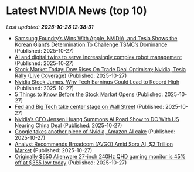 # Latest NVIDIA News (top 10)
_Last updated: **2025-10-28 12:38:31**_

- [Samsung Foundry’s Wins With Apple, NVIDIA, and Tesla Shows the Korean Giant’s Determination To Challenge TSMC’s Dominance](https://wccftech.com/samsung-foundrys-wins-with-apple-nvidia-and-tesla-underscore-its-determination-to-challenge-tsmc/) (Published: 2025-10-27)
- [AI and digital twins to serve increasingly complex robot management](https://www.computerweekly.com/feature/AI-and-digital-twins-to-serve-increasingly-complex-robot-management) (Published: 2025-10-27)
- [Stock Market Today: Dow Rises On Trade Deal Optimism; Nvidia, Tesla Rally (Live Coverage)](https://biztoc.com/x/c3ee40f26005721c) (Published: 2025-10-27)
- [Nvidia Stock Jumps. Why Tech Earnings Could Lead to Record High](https://biztoc.com/x/3571660178e6a121) (Published: 2025-10-27)
- [5 Things to Know Before the Stock Market Opens](https://www.investopedia.com/5-things-to-know-before-the-stock-market-opens-october-27-2025-11837323) (Published: 2025-10-27)
- [Fed and Big Tech take center stage on Wall Street](https://finance.yahoo.com/video/fed-big-tech-center-stage-121916362.html) (Published: 2025-10-27)
- [Nvidia’s CEO Jensen Huang Summons AI Road Show to DC With US Nearing China Deal](https://biztoc.com/x/8feaaa0ca88ccd98) (Published: 2025-10-27)
- [Google takes another piece of Nvidia, Amazon AI cake](https://biztoc.com/x/7843f6dffed29d41) (Published: 2025-10-27)
- [Analyst Recommends Broadcom (AVGO) Amid Sora AI, $2 Trillion Market](https://finance.yahoo.com/news/analyst-recommends-broadcom-avgo-amid-121653649.html) (Published: 2025-10-27)
- [Originally $650 Alienware 27-inch 240Hz QHD gaming monitor is 45% off at $355 low today](http://9to5toys.com/2025/10/27/alienware-27-inch-240hz-qhd-gaming-monitor-45-off/) (Published: 2025-10-27)

